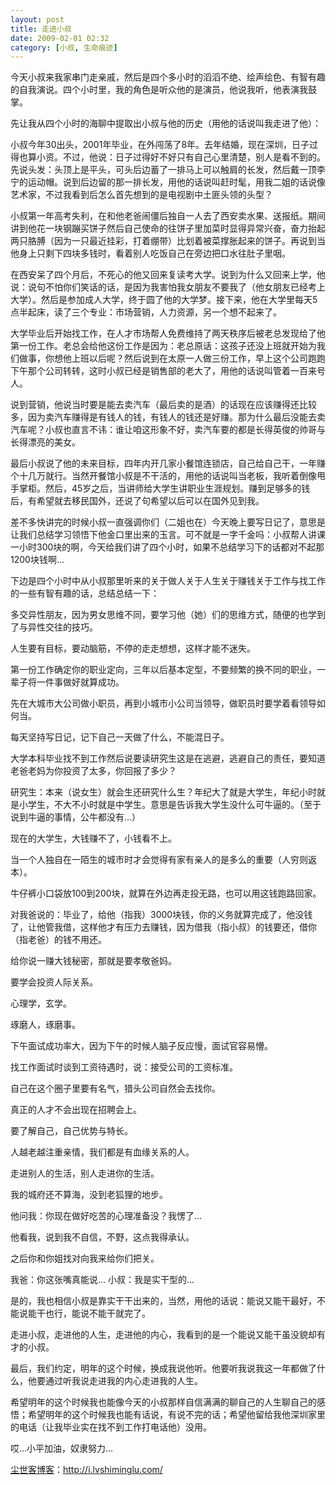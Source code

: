 ```yaml
---
layout: post
title: 走进小叔
date: 2009-02-01 02:32
category: [小叔, 生命痕迹]
---
```

今天小叔来我家串门走亲戚，然后是四个多小时的滔滔不绝、绘声绘色、有智有趣的自我演说。四个小时里，我的角色是听众他的是演员，他说我听，他表演我鼓掌。

先让我从四个小时的海聊中提取出小叔与他的历史（用他的话说叫我走进了他）：

小叔今年30出头，2001年毕业，在外闯荡了8年。去年结婚，现在深圳，日子过得也算小资。不过，他说：日子过得好不好只有自己心里清楚，别人是看不到的。先说头发：头顶上是平头，可头后边蓄了一排马上可以触肩的长发，然后戴一顶李宁的运动帽。说到后边留的那一排长发，用他的话说叫赶时髦，用我二姐的话说像艺术家，不过我看到后怎么首先想到的是电视剧中土匪头领的头型？

小叔第一年高考失利，在和他老爸闹僵后独自一人去了西安卖水果、送报纸。期间讲到他花一块钢蹦买饼子然后自己使命的往饼子里加菜时显得异常兴奋，奋力抬起两只胳膊（因为一只最近挂彩，打着绷带）比划着被菜撑胀起来的饼子。再说到当他身上只剩下四块多钱时，看着别人吃饭自己在旁边把口水往肚子里咽。

在西安呆了四个月后，不死心的他又回来复读考大学。说到为什么又回来上学，他说：说句不怕你们笑话的话，是因为我害怕我女朋友不要我了（他女朋友已经考上大学）。然后是参加成人大学，终于圆了他的大学梦。接下来，他在大学里每天5点半起床，读了三个专业：市场营销，人力资源，另一个想不起来了。

大学毕业后开始找工作，在人才市场帮人免费维持了两天秩序后被老总发现给了他第一份工作。老总会给他这份工作是因为：老总原话：这孩子还没上班就开始为我们做事，你想他上班以后呢？然后说到在太原一人做三份工作，早上这个公司跑跑下午那个公司转转，这时小叔已经是销售部的老大了，用他的话说叫管着一百来号人。

说到营销，他说当时要是能去卖汽车（最后卖的是酒）的话现在应该赚得还比较多，因为卖汽车赚得是有钱人的钱，有钱人的钱还是好赚。那为什么最后没能去卖汽车呢？小叔也直言不讳：谁让咱这形象不好，卖汽车要的都是长得英俊的帅哥与长得漂亮的美女。

最后小叔说了他的未来目标，四年内开几家小餐馆连锁店，自己给自己干，一年赚个十几万就行。当然开餐馆小叔是不干活的，用他的话说叫当老板，我听着倒像甩手掌柜。然后，45岁之后，当讲师给大学生讲职业生涯规划。赚到足够多的钱后，有希望就去移民国外，还说了句希望以后可以在国外见到我。

差不多快讲完的时候小叔一直强调你们（二姐也在）今天晚上要写日记了，意思是让我们总结学习领悟下他金口里出来的玉言。可不就是一字千金吗：小叔帮人讲课一小时300块的啊，今天给我们讲了四个小时，如果不总结学习下的话都对不起那1200块钱啊…

下边是四个小时中从小叔那里听来的关于做人关于人生关于赚钱关于工作与找工作的一些有智有趣的话，总结总结一下：

多交异性朋友，因为男女思维不同，要学习他（她）们的思维方式，随便的也学到了与异性交往的技巧。

人生要有目标，要动脑筋，不停的走走想想，这样才能不迷失。

第一份工作确定你的职业定向，三年以后基本定型，不要频繁的换不同的职业，一辈子将一件事做好就算成功。

先在大城市大公司做小职员，再到小城市小公司当领导，做职员时要学着看领导如何当。

每天坚持写日记，记下自己一天做了什么，不能混日子。

大学本科毕业找不到工作然后说要读研究生这是在逃避，逃避自己的责任，要知道老爸老妈为你投资了太多，你回报了多少？

研究生：本来（说女生）就会生还研究什么生？年纪大了就是大学生，年纪小时就是小学生，不大不小时就是中学生。意思是告诉我大学生没什么可牛逼的。（至于说到牛逼的事情，公牛都没有…）

现在的大学生，大钱赚不了，小钱看不上。

当一个人独自在一陌生的城市时才会觉得有家有亲人的是多么的重要（人穷则返本）。

牛仔裤小口袋放100到200块，就算在外边再走投无路，也可以用这钱跑路回家。

对我爸说的：毕业了，给他（指我）3000块钱，你的义务就算完成了，他没钱了，让他管我借，这样他才有压力去赚钱，因为借我（指小叔）的钱要还，借你（指老爸）的钱不用还。

给你说一赚大钱秘密，那就是要孝敬爸妈。

要学会投资人际关系。

心理学，玄学。

琢磨人，琢磨事。

下午面试成功率大，因为下午的时候人脑子反应慢，面试官容易懵。

找工作面试时谈到工资待遇时，说：接受公司的工资标准。

自己在这个圈子里要有名气，猎头公司自然会去找你。

真正的人才不会出现在招聘会上。

要了解自己，自己优势与特长。

人越老越注重亲情，我们都是有血缘关系的人。

走进别人的生活，别人走进你的生活。

我的城府还不算海，没到老狐狸的地步。

他问我：你现在做好吃苦的心理准备没？我愣了…

他看我，说到我不自信，不野，这点我得承认。

之后你和你姐找对向我来给你们把关。

我爸：你这张嘴真能说…
小叔：我是实干型的…

是的，我也相信小叔是靠实干干出来的，当然，用他的话说：能说又能干最好，不能说能干也行，能说不能干就完了。

走进小叔，走进他的人生，走进他的内心，我看到的是一个能说又能干虽没貌却有才的小叔。

最后，我们约定，明年的这个时候，换成我说他听。他要听我说我这一年都做了什么，他要通过听我说走进我的内心走进我的人生。

希望明年的这个时候我也能像今天的小叔那样自信满满的聊自己的人生聊自己的感悟；希望明年的这个时候我也能有话说，有说不完的话；希望他留给我他深圳家里的电话（让我毕业实在找不到工作打电话他）没用。

哎…小平加油，奴隶努力…

<a href="http://i.lvshiminglu.com/">尘世客博客</a>：<a href="http://i.lvshiminglu.com/">http://i.lvshiminglu.com/</a>

